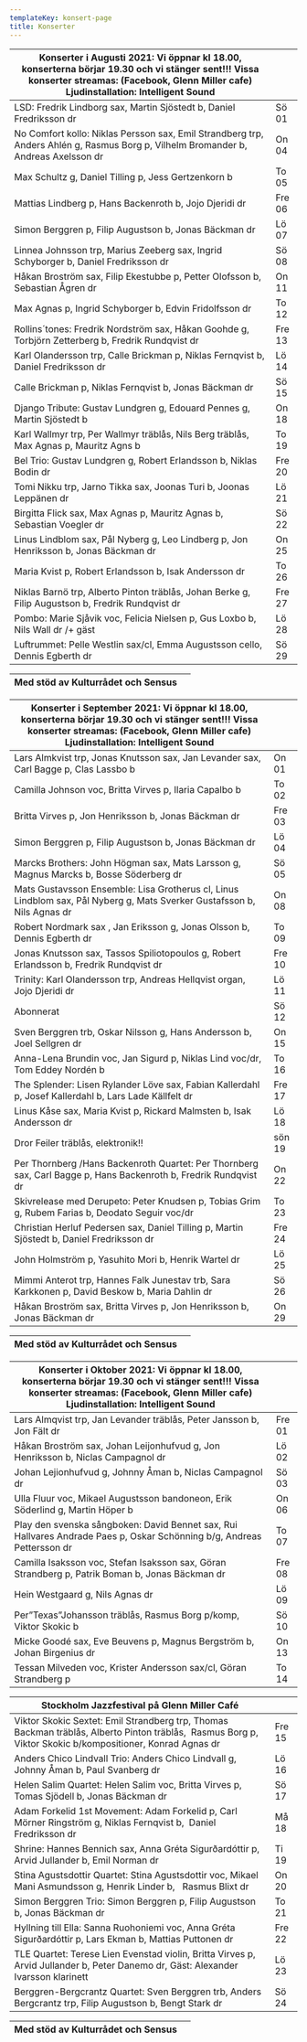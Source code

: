 ```yaml
---
templateKey: konsert-page
title: Konserter
---
```

| Konserter i Augusti 2021: Vi öppnar kl 18.00, konserterna börjar 19.30 och vi stänger sent!!!  Vissa konserter streamas: (Facebook, Glenn Miller cafe) Ljudinstallation: Intelligent Sound |        |
| ------------------------------------------------------------------------------------------------------------------------------------------------------------------------------------------ | ------ |
| LSD: Fredrik Lindborg sax, Martin Sjöstedt b, Daniel Fredriksson dr                                                                                                                        | Sö 01  |
| No Comfort kollo: Niklas Persson sax, Emil Strandberg trp, Anders Ahlén g, Rasmus Borg p, Vilhelm Bromander b, Andreas Axelsson dr                                                         | On 04  |
| Max Schultz g, Daniel Tilling p, Jess Gertzenkorn b                                                                                                                                        | To 05  |
| Mattias Lindberg p, Hans Backenroth b, Jojo Djeridi dr                                                                                                                                     | Fre 06 |
| Simon Berggren p, Filip Augustson b, Jonas Bäckman dr                                                                                                                                      | Lö 07  |
| Linnea Johnsson trp, Marius Zeeberg sax, Ingrid Schyborger  b, Daniel Fredriksson dr                                                                                                       | Sö 08  |
| Håkan Broström sax, Filip Ekestubbe p, Petter Olofsson b, Sebastian Ågren dr                                                                                                               | On 11  |
| Max Agnas p, Ingrid Schyborger  b, Edvin Fridolfsson dr                                                                                                                                    | To 12  |
| Rollins´tones: Fredrik Nordström sax, Håkan Goohde g, Torbjörn Zetterberg b, Fredrik Rundqvist dr                                                                                          | Fre 13 |
| Karl Olandersson trp,  Calle Brickman p, Niklas Fernqvist b, Daniel Fredriksson dr                                                                                                         | Lö 14  |
| Calle Brickman p, Niklas Fernqvist b, Jonas Bäckman dr                                                                                                                                     | Sö 15  |
| Django Tribute: Gustav Lundgren g, Edouard Pennes g, Martin Sjöstedt b                                                                                                                     | On 18  |
| Karl Wallmyr trp, Per Wallmyr träblås, Nils Berg träblås, Max Agnas p, Mauritz Agns b                                                                                                      | To 19  |
| Bel Trio: Gustav Lundgren g, Robert Erlandsson b, Niklas Bodin dr                                                                                                                          | Fre 20 |
| Tomi Nikku trp, Jarno Tikka sax, Joonas Turi b, Joonas Leppänen dr                                                                                                                         | Lö 21  |
| Birgitta Flick sax, Max Agnas p, Mauritz Agnas b, Sebastian Voegler dr                                                                                                                     | Sö 22  |
| Linus Lindblom sax, Pål Nyberg g, Leo Lindberg p, Jon Henriksson b, Jonas Bäckman dr                                                                                                       | On 25  |
| Maria Kvist p, Robert Erlandsson b, Isak Andersson dr                                                                                                                                      | To 26  |
| Niklas Barnö trp, Alberto Pinton träblås, Johan Berke g, Filip Augustson b, Fredrik Rundqvist dr                                                                                           | Fre 27 |
| Pombo: Marie Sjåvik voc, Felicia Nielsen p, Gus Loxbo b, Nils Wall dr /+ gäst                                                                                                              | Lö 28  |
| Luftrummet: Pelle Westlin sax/cl, Emma Augustsson cello, Dennis Egberth dr                                                                                                                 | Sö 29  |

| Med stöd av Kulturrådet och Sensus |     |
| ---------------------------------- | --- |

| Konserter i September 2021: Vi öppnar kl 18.00, konserterna börjar 19.30 och vi stänger sent!!!  Vissa konserter streamas: (Facebook, Glenn Miller cafe) Ljudinstallation: Intelligent Sound |        |
| -------------------------------------------------------------------------------------------------------------------------------------------------------------------------------------------- | ------ |
| Lars Almkvist trp, Jonas Knutsson sax, Jan Levander sax, Carl Bagge p, Clas Lassbo b                                                                                                         | On 01  |
| Camilla Johnson voc, Britta Virves p, Ilaria Capalbo b                                                                                                                                       | To 02  |
| Britta Virves p, Jon Henriksson b, Jonas Bäckman dr                                                                                                                                          | Fre 03 |
| Simon Berggren p, Filip Augustson b, Jonas Bäckman dr                                                                                                                                        | Lö 04  |
| Marcks Brothers: John Högman sax, Mats Larsson g, Magnus Marcks b, Bosse Söderberg dr                                                                                                        | Sö 05  |
| Mats Gustavsson Ensemble: Lisa Grotherus cl,  Linus Lindblom sax, Pål Nyberg g, Mats Sverker Gustafsson  b, Nils Agnas dr                                                                    | On 08  |
| Robert Nordmark sax , Jan Eriksson g, Jonas Olsson b, Dennis Egberth dr                                                                                                                      | To 09  |
| Jonas Knutsson sax, Tassos Spiliotopoulos g, Robert Erlandsson b, Fredrik Rundqvist dr                                                                                                       | Fre 10 |
| Trinity: Karl Olandersson trp, Andreas Hellqvist organ, Jojo Djeridi dr                                                                                                                      | Lö 11  |
| Abonnerat                                                                                                                                                                                    | Sö 12  |
| Sven Berggren trb, Oskar Nilsson g, Hans Andersson b, Joel Sellgren dr                                                                                                                       | On 15  |
| Anna-Lena Brundin voc, Jan Sigurd p, Niklas Lind voc/dr, Tom Eddey Nordén b                                                                                                                  | To 16  |
| The Splender: Lisen Rylander Löve sax, Fabian Kallerdahl p, Josef Kallerdahl b, Lars Lade Källfelt dr                                                                                        | Fre 17 |
| Linus Kåse sax, Maria Kvist p, Rickard Malmsten b, Isak Andersson dr                                                                                                                         | Lö 18  |
| Dror Feiler träblås, elektronik!!                                                                                                                                                            | sön 19 |
| Per Thornberg /Hans Backenroth Quartet: Per Thornberg sax, Carl Bagge p, Hans Backenroth b, Fredrik Rundqvist dr                                                                             | On 22  |
| Skivrelease med Derupeto: Peter Knudsen p, Tobias Grim g, Rubem Farias b, Deodato Seguir voc/dr                                                                                              | To 23  |
| Christian Herluf Pedersen sax, Daniel Tilling p, Martin Sjöstedt b,  Daniel Fredriksson dr                                                                                                   | Fre 24 |
| John Holmström p, Yasuhito Mori b, Henrik Wartel dr                                                                                                                                          | Lö 25  |
| Mimmi Anterot trp, Hannes Falk Junestav trb, Sara Karkkonen p, David Beskow b, Maria Dahlin dr                                                                                               | Sö 26  |
| Håkan Broström sax, Britta Virves p, Jon Henriksson b, Jonas Bäckman dr                                                                                                                      | On 29  |

| Med stöd av Kulturrådet och Sensus |     |
| ---------------------------------- | --- |

| Konserter i Oktober 2021: Vi öppnar kl 18.00, konserterna börjar 19.30 och vi stänger sent!!!  Vissa konserter streamas: (Facebook, Glenn Miller cafe) Ljudinstallation: Intelligent Sound |        |
| ------------------------------------------------------------------------------------------------------------------------------------------------------------------------------------------ | ------ |
| Lars Almqvist trp, Jan Levander träblås, Peter Jansson b, Jon Fält dr                                                                                                                      | Fre 01 |
| Håkan Broström sax, Johan Leijonhufvud g, Jon Henriksson b, Niclas Campagnol dr                                                                                                            | Lö 02  |
| Johan Lejionhufvud g, Johnny Åman b, Niclas Campagnol dr                                                                                                                                   | Sö 03  |
| Ulla Fluur voc, Mikael Augustsson bandoneon, Erik Söderlind g, Martin Höper b                                                                                                              | On 06  |
| Play den svenska sångboken: David Bennet sax, Rui Hallvares Andrade Paes p, Oskar Schönning b/g, Andreas Pettersson dr                                                                     | To 07  |
| Camilla Isaksson voc, Stefan Isaksson sax, Göran Strandberg p, Patrik Boman b, Jonas Bäckman dr                                                                                            | Fre 08 |
| Hein Westgaard g, Nils Agnas dr                                                                                                                                                            | Lö 09  |
| Per”Texas”Johansson träblås, Rasmus Borg p/komp, Viktor Skokic b                                                                                                                           | Sö 10  |
| Micke Goodé sax, Eve Beuvens p, Magnus Bergström b, Johan Birgenius dr                                                                                                                     | On 13  |
| Tessan Milveden voc, Krister Andersson sax/cl, Göran Strandberg p                                                                                                                          | To 14  |

| Stockholm Jazzfestival på Glenn Miller Café |     |
| ---------------------------------- | --- |
|Viktor Skokic Sextet: Emil Strandberg trp, Thomas Backman träblås, Alberto Pinton träblås,  Rasmus Borg  p, Viktor Skokic b/kompositioner, Konrad Agnas dr |Fre 15|
|Anders Chico Lindvall Trio: Anders Chico Lindvall g, Johnny Åman b, Paul Svanberg dr|Lö 16 |
|Helen Salim Quartet: Helen Salim voc, Britta Virves p, Tomas Sjödell b, Jonas Bäckman dr|Sö 17|
|Adam Forkelid  1st Movement: Adam Forkelid p, Carl Mörner Ringström g, Niklas Fernqvist b,  Daniel Fredriksson dr|Må 18|
|Shrine: Hannes Bennich sax, Anna Gréta Sigurðardóttir p,  Arvid Jullander b, Emil Norman dr|Ti 19|
|Stina Agustsdottir Quartet: Stina Agustsdottir voc, Mikael Mani Asmundsson g, Henrik Linder b,  	Rasmus Blixt dr|On 20|
|Simon Berggren Trio: Simon Berggren p, Filip Augustson b, Jonas Bäckman dr|To 21|
|Hyllning till Ella: Sanna Ruohoniemi voc, Anna Gréta Sigurðardóttir p, Lars Ekman b, Mattias Puttonen dr|Fre 22|
|TLE Quartet: Terese Lien Evenstad violin, Britta Virves p, Arvid Jullander b, Peter Danemo dr, Gäst: Alexander Ivarsson klarinett|Lö 23|
|Berggren-Bergcrantz Quartet: Sven Berggren trb, Anders Bergcrantz trp, Filip Augustson b, Bengt Stark dr|Sö 24|

| Med stöd av Kulturrådet och Sensus |     |
| ---------------------------------- | --- |











    











